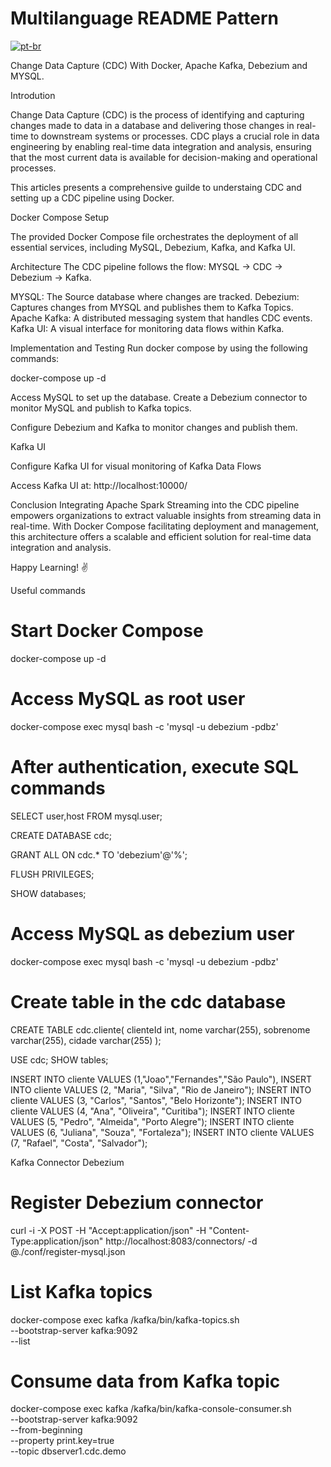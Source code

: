 # Multilanguage README Pattern
[![pt-br](https://img.shields.io/badge/lang-pt--br-green.svg)](https://github.com/LeonardoBasilio/ambienteCDC/blob/main/README.pt-br.md)

Change Data Capture (CDC) With Docker, Apache Kafka, Debezium and MYSQL.

Introdution

Change Data Capture (CDC) is the process of identifying and capturing changes made to data in a database and delivering those changes in real-time to downstream systems or processes. CDC plays a crucial role in data engineering by enabling real-time data integration and analysis, ensuring that the most current data is available for decision-making and operational processes.

This articles presents a comprehensive guilde to understaing CDC and setting up a CDC pipeline using Docker.

Docker Compose Setup 

The provided Docker Compose file orchestrates the deployment of all essential services, including MySQL, Debezium, Kafka, and Kafka UI.

Architecture
The CDC pipeline follows the flow: MYSQL -> CDC -> Debezium -> Kafka.

MYSQL: The Source database where changes are tracked.
Debezium: Captures changes from MYSQL and publishes them to Kafka Topics.
Apache Kafka: A distributed messaging system that handles CDC events.
Kafka UI: A visual interface for monitoring data flows within Kafka.


Implementation and Testing
Run docker compose by using the following commands:

docker-compose up -d 

Access MySQL to set up the database.
Create a Debezium connector to monitor MySQL and publish to Kafka topics.

Configure Debezium and Kafka to monitor changes and publish them.

Kafka UI 

Configure Kafka UI for visual monitoring of Kafka Data Flows

Access Kafka UI at: http://localhost:10000/



Conclusion
Integrating Apache Spark Streaming into the CDC pipeline empowers organizations to extract valuable insights from streaming data in real-time. With Docker Compose facilitating deployment and management, this architecture offers a scalable and efficient solution for real-time data integration and analysis.

Happy Learning! ✌️

Useful commands


# Start Docker Compose
docker-compose   up -d

# Access MySQL as root user
docker-compose  exec mysql bash -c 'mysql -u debezium -pdbz'

# After authentication, execute SQL commands
SELECT user,host FROM mysql.user;

CREATE DATABASE cdc;

GRANT ALL ON cdc.* TO 'debezium'@'%';

FLUSH PRIVILEGES;

SHOW databases;

# Access MySQL as debezium user
docker-compose  exec mysql bash -c 'mysql -u debezium -pdbz'

# Create table in the cdc database
CREATE TABLE cdc.cliente(
    clienteId int,
    nome varchar(255),
    sobrenome varchar(255),
    cidade varchar(255)
);

USE cdc;
SHOW tables;



INSERT INTO cliente VALUES (1,"Joao","Fernandes","São Paulo"),
INSERT INTO cliente VALUES (2, "Maria", "Silva", "Rio de Janeiro");
INSERT INTO cliente VALUES (3, "Carlos", "Santos", "Belo Horizonte");
INSERT INTO cliente VALUES (4, "Ana", "Oliveira", "Curitiba");
INSERT INTO cliente VALUES (5, "Pedro", "Almeida", "Porto Alegre");
INSERT INTO cliente VALUES (6, "Juliana", "Souza", "Fortaleza");
INSERT INTO cliente VALUES (7, "Rafael", "Costa", "Salvador");

Kafka Connector Debezium
# Register Debezium connector
curl -i -X POST -H "Accept:application/json" -H  "Content-Type:application/json" http://localhost:8083/connectors/ -d @./conf/register-mysql.json
# List Kafka topics
docker-compose  exec kafka /kafka/bin/kafka-topics.sh \
--bootstrap-server kafka:9092 \
--list
# Consume data from Kafka topic
docker-compose exec kafka /kafka/bin/kafka-console-consumer.sh \
    --bootstrap-server kafka:9092 \
    --from-beginning \
    --property print.key=true \
    --topic dbserver1.cdc.demo 